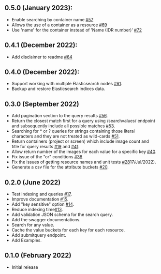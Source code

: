 0.5.0 (January 2023):
---------------------
- Enable searching by container name [#57](https://github.com/ome/omero_search_engine/pull/57)
- Allows the use of a container as a resource [#69](https://github.com/ome/omero_search_engine/pull/69)
- Use 'name' for the container instead of 'Name (IDR number)' [#72](https://github.com/ome/omero_search_engine/pull/72)

 0.4.1 (December 2022):
----------------------
- Add disclaimer to readme [#64](https://github.com/ome/omero_search_engine/pull/64)

0.4.0 (December 2022):
---------------------
- Support working with multiple Elasticsearch nodes [#61](https://github.com/ome/omero_search_engine/pull/61).
- Backup and restore Elasticsearch indices data.

0.3.0 (September 2022)
----------------------
- Add pagination section to the query results [#56](https://github.com/ome/omero_search_engine/pull/56).
- Return the closest match first for a query using /searchvalues/ endpoint and subsequently include all possible matches [#53](https://github.com/ome/omero_search_engine/pull/53).
- Searching for * or ? queries for strings containing those literal characters and they are not treated as wild-cards [#51](https://github.com/ome/omero_search_engine/pull/51).
- Return containers (project or screen) which include image count and title for query results [#19](https://github.com/ome/omero_search_engine/pull/19) and [#41](https://github.com/ome/omero_search_engine/pull/41). 
- Allow return number of the images for each value for a specific key [#40](https://github.com/ome/omero_search_engine/pull/40).
- Fix issue of the "or" conditions [#38](https://github.com/ome/omero_search_engine/pull/38).
- Fix the issues of getting resource names and unit tests [#28](https://github.com/ome/omero_search_engine/pull/28)17/Jul/2022).
- Generate a csv file for the attribute buckets [#20](https://github.com/ome/omero_search_engine/pull/20).

0.2.0 (June 2022)
-----------------
- Test indexing and queries [#17](https://github.com/ome/omero_search_engine/pull/17).
- Improve documentation [#15](https://github.com/ome/omero_search_engine/pull/15).
- Add "key sensitive" option [#14](https://github.com/ome/omero_search_engine/pull/14).
- Reduce indexing time[#13](https://github.com/ome/omero_search_engine/pull/13). 
- Add validation JSON schema for the search query.
- Add the swagger documentations.
- Search for any value.
- Cache the value buckets for each key for each resource. 
- Add submitquery endpoint.
- Add Examples.

0.1.0 (February 2022)
---------------------
- Initial release
